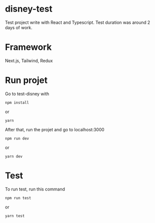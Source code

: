 # disney-test

Test project write with React and Typescript. Test duration was around 2 days of work.

# Framework

Next.js, Tailwind, Redux

# Run projet

Go to test-disney with

```
npm install
```

or

```
yarn
```

After that, run the projet and go to localhost:3000

```
npm run dev
```

or

```
yarn dev
```

# Test

To run test, run this command

```
npm run test
```

or

```
yarn test
```

